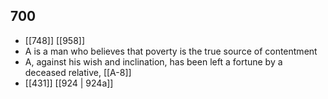 ## 700
- [[748]] [[958]] 
- A is a man who believes that poverty is the true source of contentment
- A, against his wish and inclination, has been left a fortune by a deceased relative, [[A-8]]
- [[431]] [[924 | 924a]] 


